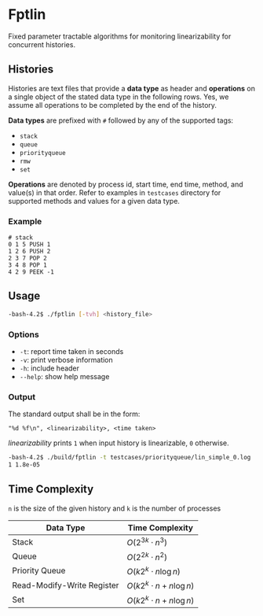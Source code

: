 # Fptlin

Fixed parameter tractable algorithms for monitoring linearizability for concurrent histories.

## Histories

Histories are text files that provide a **data type** as header and **operations** on a single object of the stated data type in the following rows. Yes, we assume all operations to be completed by the end of the history.

**Data types** are prefixed with `#` followed by any of the supported tags:

- `stack`
- `queue`
- `priorityqueue`
- `rmw`
- `set`

**Operations** are denoted by process id, start time, end time, method, and value(s) in that order. Refer to examples in `testcases` directory for supported methods and values for a given data type.

### Example

```
# stack
0 1 5 PUSH 1
1 2 6 PUSH 2
2 3 7 POP 2
3 4 8 POP 1
4 2 9 PEEK -1
```

## Usage

```bash
-bash-4.2$ ./fptlin [-tvh] <history_file>
```

### Options

- `-t`: report time taken in seconds
- `-v`: print verbose information
- `-h`: include header
- `--help`: show help message

### Output

The standard output shall be in the form:

```
"%d %f\n", <linearizability>, <time taken>
```

_linearizability_ prints `1` when input history is linearizable, `0` otherwise.

```bash
-bash-4.2$ ./build/fptlin -t testcases/priorityqueue/lin_simple_0.log
1 1.8e-05
```

## Time Complexity

`n` is the size of the given history and `k` is the number of processes

| Data Type                  | Time Complexity              |
| -------------------------- | ---------------------------- |
| Stack                      | $O(2^{3k} \cdot n^3)$        |
| Queue                      | $O(2^{2k} \cdot n^2)$        |
| Priority Queue             | $O(k2^k \cdot n\log{n})$     |
| Read-Modify-Write Register | $O(k2^k \cdot n + n\log{n})$ |
| Set                        | $O(k2^k \cdot n + n\log{n})$ |
